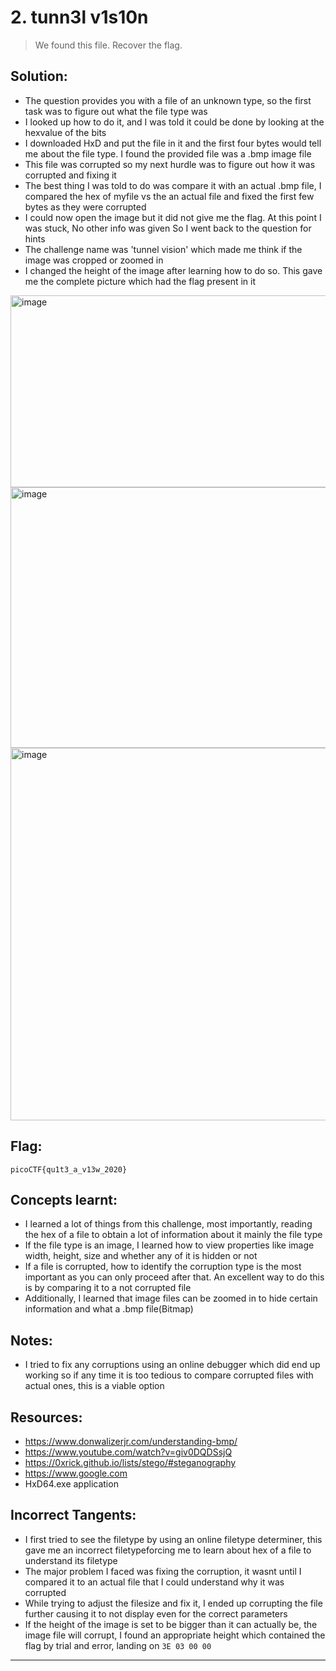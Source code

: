 # 2. tunn3l v1s10n

> We found this file. Recover the flag.


## Solution:

- The question provides you with a file of an unknown type, so the first task was to figure out what the file type was
- I looked up how to do it, and I was told it could be done by looking at the hexvalue of the bits
- I downloaded HxD and put the file in it and the first four bytes would tell me about the file type. I found the provided file was a .bmp image file
- This file was corrupted so my next hurdle was to figure out how it was corrupted and fixing it
- The best thing I was told to do was compare it with an actual .bmp file, I compared the hex of myfile vs the an actual file and fixed the first few bytes as they were corrupted
- I could now open the image but it did not give me the flag. At this point I was stuck, No other info was given So I went back to the question for hints
- The challenge name was 'tunnel vision' which made me think if the image was cropped or zoomed in 
- I changed the height of the image after learning how to do so. This gave me the complete picture which had the flag present in it  

<img width="1137" height="307" alt="image" src="https://github.com/user-attachments/assets/47315c20-0700-4ae1-8e02-6cdd5f03e7dc" />
<img width="1331" height="417" alt="image" src="https://github.com/user-attachments/assets/38b67bba-6ea9-4022-8087-3604c50c728e" />
<img width="880" height="596" alt="image" src="https://github.com/user-attachments/assets/9b5e9525-7eae-4290-9d8e-e0d57453cfe7" />


## Flag:

```
picoCTF{qu1t3_a_v13w_2020}
```

## Concepts learnt:

- I learned a lot of things from this challenge, most importantly, reading the hex of a file to obtain a lot of information about it mainly the file type
- If the file type is an image, I learned how to view properties like image width, height, size and whether any of it is hidden or not
- If a file is corrupted, how to identify the corruption type is the most important as you can only proceed after that. An excellent way to do this is by comparing it to a not corrupted file
- Additionally, I learned that image files can be zoomed in to hide certain information and what a .bmp file(Bitmap)

## Notes:

- I tried to fix any corruptions using an online debugger which did end up working so if any time it is too tedious to compare corrupted files with actual ones, this is a viable option


## Resources:

- https://www.donwalizerjr.com/understanding-bmp/
- https://www.youtube.com/watch?v=giv0DQDSsjQ
- https://0xrick.github.io/lists/stego/#steganography
- https://www.google.com
- HxD64.exe application

## Incorrect Tangents:
- I first tried to see the filetype by using an online filetype determiner, this gave me an incorrect filetypeforcing me to learn about hex of a file to understand its filetype
- The major problem I faced was fixing the corruption, it wasnt until I compared it to an actual file that I could understand why it was corrupted
- While trying to adjust the filesize and fix it, I ended up corrupting the file further causing it to not display even for the correct parameters
- If the height of the image is set to be bigger than it can actually be, the image file will corrupt, I found an appropriate height which contained the flag by trial and error, landing on `3E 03 00 00`



***
